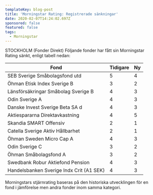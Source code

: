 ```yaml
---
templateKey: blog-post
title: 'Morningstar Rating: Registrerade sänkningar'
date: 2020-02-07T14:24:02.697Z
sponsored: false
featured: false
tags:
  - Morningstar
---
```

STOCKHOLM (Fonder Direkt) Följande fonder har fått sin Morningstar Rating sänkt, enligt tabell nedan:

<!--StartFragment-->

| **Fond**                                 | **Tidigare** | **Ny** |
| ---------------------------------------- | ------------ | ------ |
| SEB Sverige Småbolagsfond utd            | 5            | 4      |
| Öhman Etisk Index Sverige B              | 3            | 2      |
| Länsförsäkringar Småbolag Sverige B      | 4            | 3      |
| Odin Sverige A                           | 4            | 3      |
| Danske Invest Sverige Beta SA d          | 4            | 3      |
| Aktiespararna Direktavkastning           | 4            | 5      |
| Skandia SMART Offensiv                   | 2            | 1      |
| Catella Sverige Aktiv Hållbarhet         | 2            | 1      |
| Öhman Sweden Micro Cap A                 | 4            | 3      |
| Odin Sverige C                           | 3            | 2      |
| Öhman Småbolagsfond A                    | 3            | 2      |
| Swedbank Robur Aktiefond Pension         | 4            | 3      |
| Handelsbanken Sverige Indx Crit (A1 SEK) | 4            | 3      |



<!--EndFragment-->



Morningstars stjärnrating baseras på den historiska utvecklingen för en fond i jämförelse men andra fonder inom samma kategori.
